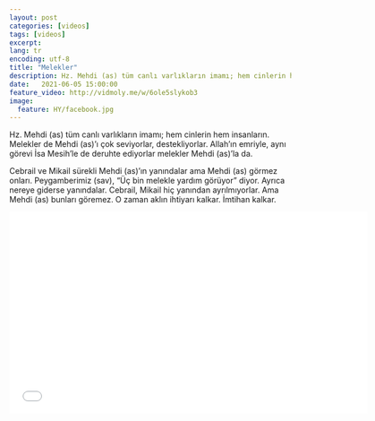 ```yaml
---
layout: post
categories: [videos]
tags: [videos]
excerpt: 
lang: tr
encoding: utf-8
title: "Melekler"
description: Hz. Mehdi (as) tüm canlı varlıkların imamı; hem cinlerin hem insanların.
date:   2021-06-05 15:00:00
feature_video: http://vidmoly.me/w/6ole5slykob3
image:
  feature: HY/facebook.jpg
---
```


Hz. Mehdi (as) tüm canlı varlıkların imamı; hem cinlerin hem insanların. Melekler de Mehdi (as)’ı çok seviyorlar, destekliyorlar. Allah’ın emriyle, aynı görevi İsa Mesih’le de deruhte ediyorlar melekler Mehdi (as)’la da.

Cebrail ve Mikail sürekli Mehdi (as)’ın yanındalar ama Mehdi (as) görmez onları. Peygamberimiz (sav), “Üç bin melekle yardım görüyor” diyor. Ayrıca nereye giderse yanındalar. Cebrail, Mikail hiç yanından ayrılmıyorlar. Ama Mehdi (as) bunları göremez. O zaman aklın ihtiyarı kalkar. İmtihan kalkar.

<iframe src="//vidmoly.to/embed-6ole5slykob3.html" scrolling="no" frameborder="0" width="640" height="360" allowfullscreen="true" webkitallowfullscreen="true" mozallowfullscreen="true"></iframe>
